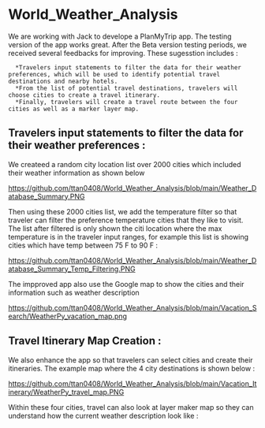 # World_Weather_Analysis
We are working with Jack to develope a PlanMyTrip app. The testing version of the app works great. After the Beta version testing periods, we received several feedbacks for improving. These sugesstion includes : 

      *Travelers input statements to filter the data for their weather preferences, which will be used to identify potential travel destinations and nearby hotels.
      *From the list of potential travel destinations, travelers will choose cities to create a travel itinerary.
      *Finally, travelers will create a travel route between the four cities as well as a marker layer map.
      
## Travelers input statements to filter the data for their weather preferences :
We createed a random city location list over 2000 cities which included their weather information as shown below

https://github.com/ttan0408/World_Weather_Analysis/blob/main/Weather_Database_Summary.PNG

Then using these 2000 cities list, we add the temperature filter so that traveler can filter the preference temperature cities that they like to visit. The list after filtered is only shown the citi location where the max temperature is in the traveler input ranges, for example this list is showing cities which have temp between 75 F to 90 F :

https://github.com/ttan0408/World_Weather_Analysis/blob/main/Weather_Database_Summary_Temp_Filtering.PNG

The impproved app also use the Google map to show the cities and their information such as weather description

https://github.com/ttan0408/World_Weather_Analysis/blob/main/Vacation_Search/WeatherPy_vacation_map.png

## Travel Itinerary Map Creation :

We also enhance the app so that travelers can select cities and create their itineraries. The example map where the 4 city destinations is shown below :

https://github.com/ttan0408/World_Weather_Analysis/blob/main/Vacation_Itinerary/WeatherPy_travel_map.PNG

Within these four cities, travel can also look at layer maker map so they can understand how the current weather description look like :






